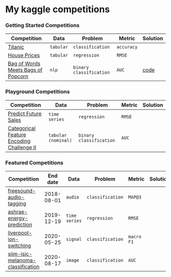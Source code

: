 # My kaggle competitions



### Getting Started Competitions

| Competition                                                                           |  Data     | Problem                 | Metric     | Solution                     |
|---------------------------------------------------------------------------------------|-----------|-------------------------|------------|---------------------------------|
| [Titanic](https://www.kaggle.com/c/titanic)                                           | `tabular` | `classification`        | `accuracy` |                                 |
| [House Prices](https://www.kaggle.com/c/house-prices-advanced-regression-techniques)  | `tabular` | `regression`            | `RMSE`     |                                 |
| [Bag of Words Meets Bags of Popcorn](https://www.kaggle.com/c/word2vec-nlp-tutorial)  | `nlp`     | `binary classification` | `AUC`      | [code](word2vec-nlp-tutorial) |


### Playground Competitions

| Competition                                                                                    |  Data               | Problem                 | Metric     | Solution |
|------------------------------------------------------------------------------------------------|---------------------|-------------------------|------------|-------------|
| [Predict Future Sales](https://www.kaggle.com/c/competitive-data-science-predict-future-sales) | `time series`       | `regression`            | `RMSE`     |             |
| [Categorical Feature Encoding Challenge II](https://www.kaggle.com/c/cat-in-the-dat-ii)        | `tabular (nominal)` | `binary classification` | `AUC`      |             |


### Featured Competitions

| Competition                                                                                     | End date   |  Data         | Problem          | Metric     | Solution |
|-------------------------------------------------------------------------------------------------|------------|---------------|------------------|------------|-------------|
| [freesound-audio-tagging](https://www.kaggle.com/c/freesound-audio-tagging)                     | 2018-08-01 | `audio`       | `classification` | `MAP@3`    |             |
| [ashrae-energy-prediction](https://www.kaggle.com/c/ashrae-energy-prediction)                   | 2019-12-19 | `time series` | `regression`     | `RMSE`     |             |
| [liverpool-ion-switching](https://www.kaggle.com/c/liverpool-ion-switching)                     | 2020-05-25 | `signal`      | `classification` | `macro F1` |             |
| [siim-isic-melanoma-classification](https://www.kaggle.com/c/siim-isic-melanoma-classification) | 2020-08-17 | `image`       | `classification` | `AUC`      |             |
